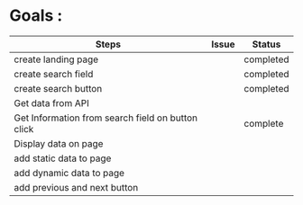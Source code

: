 # Goals :

| Steps                                             | Issue | Status    |
|---------------------------------------------------|-------|-----------|
| create landing page                               |       | completed |
| create search field                               |       | completed |
| create search button                              |       | completed |
| Get data from API                                 |       |           |
| Get Information from search field on button click |       | complete  |
| Display data on page                              |       |           |
| add static data to page                           |       |           |
| add dynamic data to page                          |       |           |
| add previous and next button                      |       |           |
